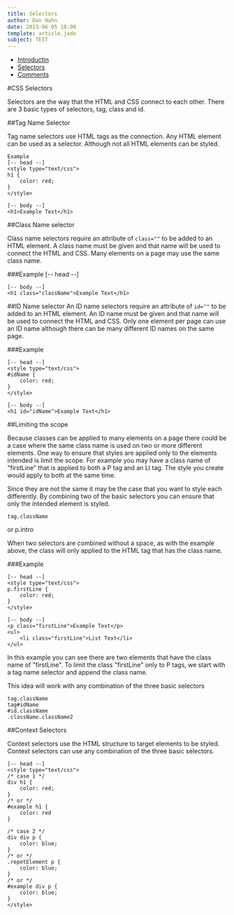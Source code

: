 ```yaml
---
title: Selectors
author: Dan Hahn
date: 2013-06-05 18:00
template: article.jade
subject: TEST
---
```


* [Introductin](index.html)
* [Selectors](#)
* [Comments](comments.html)

#CSS Selectors

Selectors are the way that the HTML and CSS connect to each other.   There are 3 basic types of selectors, tag, class and id.

##Tag Name Selector

Tag name selectors use HTML tags as the connection.  Any HTML element can be used as a selector. Although not all HTML elements can be styled.

	Example
	[-- head --]
	<style type="text/css">
	h1 {
		color: red;
	}
	</style>

	[-- body --]
	<h1>Example Text</h1>

##Class Name selector

Class name selectors require an attribute of `class=""` to be added to an HTML element.  A class name must be given and that name will be used to connect the HTML and CSS.  Many elements on a page may use the same class name.

###Example
	[-- head --]
	<style type="text/css">
	.className {
		color: red;
	}
	</style>
	
	[-- body --]
	<h1 class="className">Example Text</h1>
	
##ID Name selector
An ID name selectors require an attribute of `id=""` to be added to an HTML element.  An ID name must be given and that name will be used to connect the HTML and CSS.  Only one element per page can use an ID name although there can be many different ID names on the same page.

###Example

	[-- head --]
	<style type="text/css">
	#idName {
		color: red;
	}
	</style>
	
	[-- body --]
	<h1 id="idName">Example Text</h1>
	
##Limiting the scope

Because classes can be applied to many elements on a page there could be a case where the same class name is used on two or more different elements.  One way to ensure that styles are applied only to the elements intended is limit the scope.  For example you may have a class name of "firstLine" that is applied to both a P tag and an LI tag.  The style you create would apply to both at the same time.

Since they are not the same it may be the case that you want to style each differently.  By combining two of the basic selectors you can ensure that only the intended element is styled.

	tag.className
	
or
	p.intro	

When two selectors are combined without a space, as with the example above, the class will only applied to the HTML tag that has the class name.

###Example

	[-- head --]
	<style type="text/css">
	p.firstLine {
		color: red;
	}
	</style>
	
	[-- body --]
	<p class="firstLine">Example Text</p>
	<ul>
		<li class="firstLine">List Text</li>
	</ul>

In this example you can see there are two elements that have the class name of "firstLine".  To limit the class "firstLine" only to P tags, we start with a tag name selector and append the class name.

This idea will work with any combination of the three basic selectors

	tag.className
	tag#idName
	#id.className
	.className.className2

##Context Selectors

Context selectors use the HTML structure to target elements to be styled.  Context selectors can use any combination of the three basic selectors.

	[-- head --]
	<style type="text/css">
	/* case 1 */
	div h1 {
		color: red;
	}
	/* or */
	#example h1 {
		color: red
	}

	/* case 2 */
	div div p {
		color: blue;
	}
	/* or */
	.repetElement p {
		color: blue;
	}
	/* or */
	#example div p {
		color: blue;
	}
	</style>

